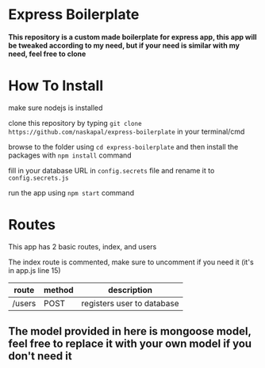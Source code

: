 # Express Boilerplate

#### This repository is a custom made boilerplate for express app, this app will be tweaked according to my need, but if your need is similar with my need, feel free to clone


# How To Install

make sure nodejs is installed

clone this repository by typing ```git clone https://github.com/naskapal/express-boilerplate``` in your terminal/cmd

browse to the folder using ```cd express-boilerplate``` and then install the packages with ```npm install``` command

fill in your database URL in `config.secrets` file and rename it to `config.secrets.js`

run the app using ```npm start``` command

# Routes

This app has 2 basic routes, index, and users

The index route is commented, make sure to uncomment if you need it (it's in app.js line 15)

|route|method|description|
|-----|------|--------------|
|/users|POST|registers user to database|


## The model provided in here is mongoose model, feel free to replace it with your own model if you don't need it
